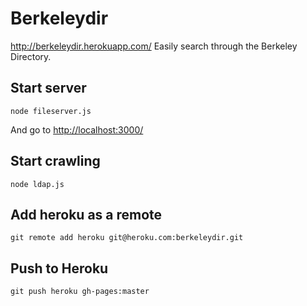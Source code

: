 # Berkeleydir

http://berkeleydir.herokuapp.com/
Easily search through the Berkeley Directory.

## Start server

```
node fileserver.js
```
And go to [http://localhost:3000/](http://localhost:3000/)

## Start crawling

```
node ldap.js
```

## Add heroku as a remote

```
git remote add heroku git@heroku.com:berkeleydir.git
```

## Push to Heroku

```
git push heroku gh-pages:master
```
